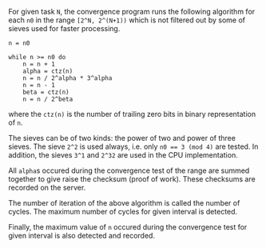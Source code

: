 For given task `N`, the convergence program runs the following algorithm
for each `n0` in the range `[2^N, 2^(N+1))` which is not filtered out by
some of sieves used for faster processing.

```
n = n0

while n >= n0 do
	n = n + 1
	alpha = ctz(n)
	n = n / 2^alpha * 3^alpha
	n = n - 1
	beta = ctz(n)
	n = n / 2^beta
```

where the `ctz(n)` is the number of trailing zero bits in binary
representation of `n`.

The sieves can be of two kinds: the power of two and power of three sieves.
The sieve `2^2` is used always, i.e. only `n0 == 3 (mod 4)` are tested.
In addition, the sieves `3^1` and `2^32` are used in the CPU implementation.

All `alpha`s occured during the convergence test of the range are summed
together to give raise the checksum (proof of work). These checksums are
recorded on the server.

The number of iteration of the above algorithm is called the number of
cycles. The maximum number of cycles for given interval is detected.

Finally, the maximum value of `n` occured during the convergence test for
given interval is also detected and recorded.
